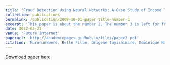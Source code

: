 ```yaml
---
title: "Fraud Detection Using Neural Networks: A Case Study of Income Tax"
collection: publications
permalink: /publication/2009-10-01-paper-title-number-1
excerpt: 'This paper is about the number 2. The number 3 is left for future work.'
date: 2022-05-31
venue: 'Future Internet'
paperurl: 'http://academicpages.github.io/files/paper2.pdf'
citation: 'Murorunkwere, Belle Fille, Origene Tuyishimire, Dominique Haughton, and Joseph Nzabanita. (2022). &quot;Fraud Detection Using Neural Networks: A Case Study of Income Tax.&quot; <i>Future Internet</i>. 1(2).'
---
```



[Download paper here](http://academicpages.github.io/files/paper2.pdf)




